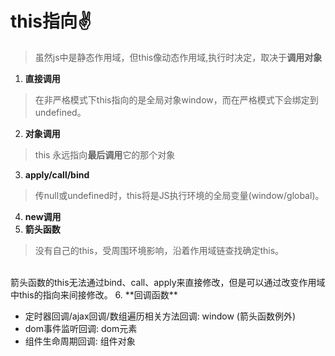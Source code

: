 # this指向✌️
>虽然js中是静态作用域，但this像动态作用域,执行时决定，取决于**调用对象**
1. **直接调用** 
>在非严格模式下this指向的是全局对象window，而在严格模式下会绑定到undefined。

2. **对象调用**
>this 永远指向**最后调用**它的那个对象
3. **apply/call/bind**
>传null或undefined时，this将是JS执行环境的全局变量(window/global)。
4. **new调用**
5. **箭头函数**
>没有自己的this，受周围环境影响，沿着作用域链查找确定this。
<br>
箭头函数的this无法通过bind、call、apply来直接修改，但是可以通过改变作用域中this的指向来间接修改。
6. **回调函数**

   - 定时器回调/ajax回调/数组遍历相关方法回调: window (箭头函数例外)
   - dom事件监听回调: dom元素
   - 组件生命周期回调: 组件对象